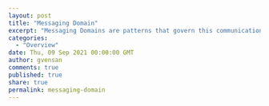 ```yaml
---
layout: post
title: "Messaging Domain"
excerpt: "Messaging Domains are patterns that govern this communication: <br/>- point-to-point messaging and <br/>- publish/subscribe messaging"
categories:
  - "Overview"
date: Thu, 09 Sep 2021 00:00:00 GMT
author: gvensan
comments: true
published: true
share: true
permalink: messaging-domain
---
```

